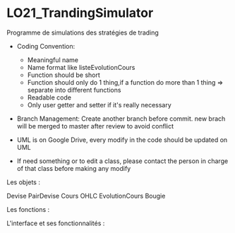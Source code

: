 # LO21_TrandingSimulator
Programme de simulations des stratégies de trading
- Coding Convention: 
  + Meaningful name
  + Name format like listeEvolutionCours
  + Function should be short
  + Function should only do 1 thing,if a function do more than 1 thing => separate into different functions
  + Readable code
  + Only user getter and setter if it's really necessary
  
- Branch Management: Create another branch before commit. new brach will be merged to master after review to avoid conflict

- UML is on Google Drive, every modify in the code should be updated on UML

- If need something or to edit a class, please contact the person in charge of that class before making any modify

Les objets :

Devise
PairDevise
Cours OHLC
EvolutionCours
Bougie

Les fonctions :

L'interface et ses fonctionnalités :
